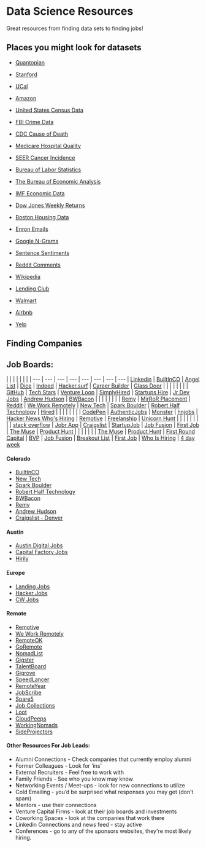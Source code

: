 # Data Science Resources
Great resources from finding data sets to finding jobs!


## Places you might look for datasets

* [Quantopian](https://www.quantopian.com/home)

* [Stanford](http://snap.stanford.edu/data/)

* [UCal](https://archive.ics.uci.edu/ml/datasets.html)

* [Amazon](http://aws.amazon.com/public-data-sets/)

* [United States Census Data](http://www2.census.gov/acs2013_1yr/summaryfile/)

* [FBI Crime Data](https://www.fbi.gov/about-us/cjis/ucr/crime-in-the-u.s/2013/crime-in-the-u.s.-2013/tables/1tabledatadecoverviewpdf/table_1_crime_in_the_united_states_by_volume_and_rate_per_100000_inhabitants_1994-2013.xls)

* [CDC Cause of Death](http://wonder.cdc.gov/)

* [Medicare Hospital Quality](https://data.medicare.gov/data/hospital-compare#)

* [SEER Cancer Incidence](http://seer.cancer.gov/faststats/selections.php?series=cancer)

* [Bureau of Labor Statistics](http://www.bls.gov/data/)

* [The Bureau of Economic Analysis](http://www.bea.gov/national/index.htm)

* [IMF Economic Data](http://data.imf.org/?sk=7CB6619C-CF87-48DC-9443-2973E161ABEB) 

* [Dow Jones Weekly Returns](http://archive.ics.uci.edu/ml/datasets/Dow+Jones+Index)

* [Boston Housing Data](http://archive.ics.uci.edu/ml/datasets/Housing)

* [Enron Emails](http://www.cs.cmu.edu/~enron/)

* [Google N-Grams](https://aws.amazon.com/datasets/google-books-ngrams/)

* [Sentence Sentiments](https://archive.ics.uci.edu/ml/datasets/Sentiment+Labelled+Sentences)

* [Reddit Comments](https://www.kaggle.com/c/reddit-comments-may-2015/)

* [Wikipedia](https://en.wikipedia.org/wiki/Wikipedia:Database_download#English-language_Wikipedia)

* [Lending Club](https://www.lendingclub.com/info/download-data.action)

* [Walmart](https://www.kaggle.com/c/walmart-recruiting-store-sales-forecasting/data)

* [Airbnb](http://databits.io/challenges/airbnb-user-pathways-challenge)

* [Yelp](https://www.yelp.com/academic_dataset)

## Finding Companies

## Job Boards:
 | | | | | | | |
--- | --- | --- | --- | --- | --- | --- | --- | 
[Linkedin](http://linkedin.com) | [BuiltInCO](http://builtincolorado.com/) | [Angel List](http://angel.co/) | [Dice](http://dice.com/) | [Indeed](http://indeed.com/) | [Hacker.surf](http://hacker.surf) |  [Career Builder](http://careerbuilder.com/) |  [Glass Door](http://glassdoor.com/)
 | | | | | | | | 
 [GitHub](http://jobs.github.com/) | [Tech Stars](http://jobs.techstars.com/jobs) | [Venture Loop](https://www.ventureloop.com/ventureloop/job_search.php) | [SimplyHired](http://www.simplyhired.com/) | [Startups Hire](http://www.startuphire.com/) | [Jr Dev Jobs](https://www.jrdevjobs.com/) | [Andrew Hudson](http://andrewhudsonsjobslist.com/) | [BWBacon](http://www.bwbacon.com/)
 | | | | | | | | 
 [Remy](http://www.remycorp.com/) | [MirRoR Placement](http://mirrorplacement.com/) | [Reddit](https://www.reddit.com/r/jobbit) | [We Work Remotely](https://weworkremotely.com/) | [New Tech](http://bdnewtech.com) | [Spark Boulder](http://sparkboulder.com) | [Robert Half Technology](http://www.roberthalf.com/technology/job-search?custId=0#JSRPage) | [Hired](http://hired.com) 
 | | | | | | | | 
 [CodePen](http://jobs.codepen.io) | [AuthenticJobs](https://authenticjobs.com/) | [Monster](http://www.monster.com/) | [hnjobs](http://hnjobs.lsenta.io/) | [Hacker News Who's Hiring](https://news.ycombinator.com/submitted?id=whoishiring) | [Remotive](http://jobs.remotive.io/) | [Freelanship](https://freelanship.com) | [Unicorn Hunt](https://unicornhunt.io/) |  |  | | | | | | | 
 [stack overflow](http://careers.stackoverflow.com/jobs) | [Jobr App](http://www.jobrapp.com/) | [Craigslist](http://denver.craigslist.org) | [StartupJob](http://startupjob.me/) | [Job Fusion](https://jobfusion.co/) | [First Job](https://www.firstjob.com/) | [The Muse](https://www.themuse.com/) | [Product Hunt](https://www.producthunt.com/jobs) 
 | | | | | | |
[The Muse](https://www.themuse.com/) | [Product Hunt](https://www.producthunt.com/jobs) | [First Round Capital](http://firstround.com/jobs) | [BVP](http://jobs.bvp.com/careers_home.php?Company=%25&Industry=%25&Function=%25&Location=11) | [Job Fusion](https://jobfusion.co/) | [Breakout List](https://breakoutlist.com/) | [First Job](https://www.firstjob.com/) | [Who Is Hiring](https://whoishiring.io/#!/)  | [4 day week](https://4dayweek.io/)


#### Colorado
* [BuiltInCO](http://builtincolorado.com/)
* [New Tech](http://bdnewtech.com) 
* [Spark Boulder](http://sparkboulder.com)
* [Robert Half Technology](http://www.roberthalf.com/technology/job-search?custId=0#JSRPage)
* [BWBacon](http://www.bwbacon.com/) 
* [Remy](http://www.remycorp.com/)
* [Andrew Hudson](http://andrewhudsonsjobslist.com/)
* [Craigslist - Denver](http://denver.craigslist.org)

#### Austin 

* [Austin Digital Jobs](https://www.facebook.com/groups/austindigitaljobs/)
* [Capital Factory Jobs](https://www.facebook.com/groups/capitalfactoryjobs/)
* [Hirily](http://hirily.com/)

#### Europe

* [Landing Jobs](https://landing.jobs/) 
* [Hacker Jobs](http://hackerjobs.co.uk/)
* [CW Jobs](http://www.cwjobs.co.uk/)

#### Remote
* [Remotive](http://jobs.remotive.io/)
* [We Work Remotely](https://weworkremotely.com/)
* [RemoteOK](https://remoteok.io/)
* [GoRemote](https://goremote.io/)
* [NomadList](https://nomadlist.com)
* [Gigster](https://gigster.com/)
* [TalentBoard](http://talentboard.me/)
* [Gigrove](https://gigrove.com)
* [SpeedLancer](http://speedlancer.com/)
* [RemoteYear](http://www.remoteyear.com/)
* [JobScribe](http://jobscribe.com/)
* [Spare5](http://www.spare5.com/)
* [Job Collections](https://angel.co/job-collections)
* [Loot](http://loot-app.com/)
* [CloudPeeps](https://www.cloudpeeps.com/)
* [WorkingNomads](http://www.workingnomads.co/)
* [SideProjectors](https://www.sideprojectors.com/project/home)


#### Other Resources For Job Leads:

* Alumni Connections - Check companies that currently employ alumni
* Former Colleagues - Look for ‘ins’ 
* External Recruiters - Feel free to work with
* Family Friends - See who you know may know
* Networking Events / Meet-ups - look for new connections to utilize
* Cold Emailing - you’d be surprised what responses you may get (don’t spam)
* Mentors - use their connections
* Venture Capital Firms - look at their job boards and investments
* Coworking Spaces - look at the companies that work there
* Linkedin Connections and news feed - stay active
* Conferences  - go to any of the sponsors websites, they're most likely hiring.

